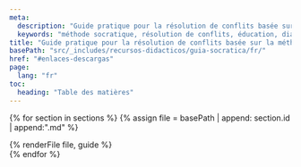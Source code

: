 ```yaml
---
meta:
  description: "Guide pratique pour la résolution de conflits basée sur la méthode socratique. Développé par le Projet Irene."
  keywords: "méthode socratique, résolution de conflits, éducation, dialogue, guide pratique, projet irene, littérature classique"
title: "Guide pratique pour la résolution de conflits basée sur la méthode socratique"
basePath: "src/_includes/recursos-didacticos/guia-socratica/fr/"
href: "#enlaces-descargas"
page:
  lang: "fr"
toc:
  heading: "Table des matières"
---
```


{% for section in sections %}
{% assign file = basePath | append: section.id | append:".md" %}
<section id="{{ section.id }}">
  {% renderFile file, guide %}
</section>
{% endfor %}